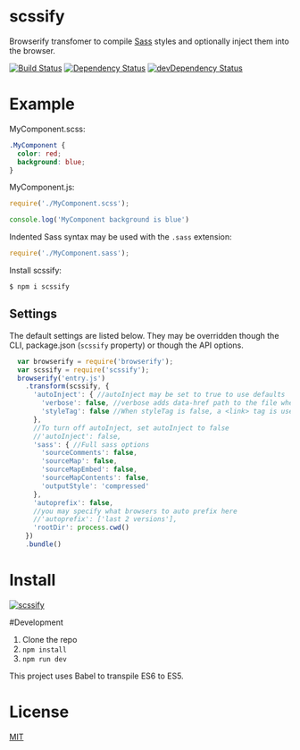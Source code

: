 # scssify #

Browserify transfomer to compile [Sass](http://sass-lang.com) styles and optionally inject them into the browser.

[![Build Status](https://travis-ci.org/chrishoage/scssify.svg?branch=master)](https://travis-ci.org/chrishoage/scssify) [![Dependency Status](https://david-dm.org/chrishoage/scssify.svg)](https://david-dm.org/chrishoage/scssify) [![devDependency Status](https://david-dm.org/chrishoage/scssify/dev-status.svg)](https://david-dm.org/davidguttman/sassify#info=devDependencies)


# Example

MyComponent.scss:
``` css
.MyComponent {
  color: red;
  background: blue;
}
```

MyComponent.js:
``` js
require('./MyComponent.scss');

console.log('MyComponent background is blue')
```

Indented Sass syntax may be used with the `.sass` extension:
``` js
require('./MyComponent.sass');
```

Install scssify:

```
$ npm i scssify
```

## Settings
The default settings are listed below. They may be overridden though the CLI, package.json (`scssify` property)
or though the API options.

``` js
  var browserify = require('browserify');
  var scssify = require('scssify');
  browserify('entry.js')
    .transform(scssify, {
      'autoInject': { //autoInject may be set to true to use defaults
        'verbose': false, //verbose adds data-href path to the file when styleTag is used
        'styleTag': false //When styleTag is false, a <link> tag is used
      },
      //To turn off autoInject, set autoInject to false
      //'autoInject': false,
      'sass': { //Full sass options
        'sourceComments': false,
        'sourceMap': false,
        'sourceMapEmbed': false,
        'sourceMapContents': false,
        'outputStyle': 'compressed'
      },
      'autoprefix': false,
      //you may specify what browsers to auto prefix here
      //'autoprefix': ['last 2 versions'],
      'rootDir': process.cwd()
    })
    .bundle()
````

# Install

[![scssify](https://nodei.co/npm/scssify.png?small=true)](https://nodei.co/npm/scssify)

#Development

  1. Clone the repo
  2. `npm install`
  3. `npm run dev`

This project uses Babel to transpile ES6 to ES5.

# License

[MIT](/LICENSE)
